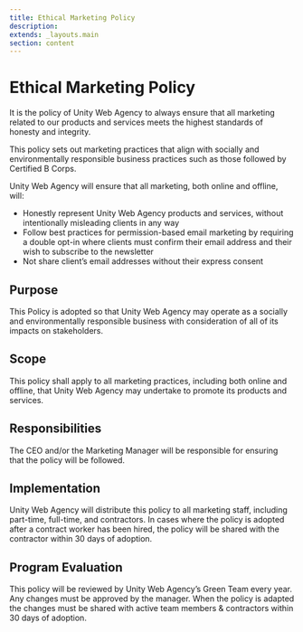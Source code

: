 ```yaml
---
title: Ethical Marketing Policy
description:
extends: _layouts.main
section: content
---
```


# Ethical Marketing Policy

It is the policy of Unity Web Agency to always ensure that all marketing related to our products and services meets the highest standards of honesty and integrity.

This policy sets out marketing practices that align with socially and environmentally responsible business practices such as those followed by Certified B Corps.

Unity Web Agency will ensure that all marketing, both online and offline, will:

- Honestly represent Unity Web Agency products and services, without intentionally misleading clients in any way
- Follow best practices for permission-based email marketing by requiring a double opt-in where clients must confirm their email address and their wish to subscribe to the newsletter
- Not share client’s email addresses without their express consent

## Purpose

This Policy is adopted so that Unity Web Agency may operate as a socially and environmentally responsible business with consideration of all of its impacts on stakeholders.

## Scope

This policy shall apply to all marketing practices, including both online and offline, that Unity Web Agency may undertake to promote its products and services.


## Responsibilities

The CEO and/or the Marketing Manager will be responsible for ensuring that the policy will be followed.


## Implementation

Unity Web Agency will distribute this policy to all marketing staff, including part-time, full-time, and contractors. In cases where the policy is adopted after a contract worker has been hired, the policy will be shared with the contractor within 30 days of adoption.

## Program Evaluation

This policy will be reviewed by Unity Web Agency’s Green Team every year. Any changes must be approved by the manager. When the policy is adapted the changes must be shared with active team members & contractors within 30 days of adoption.
